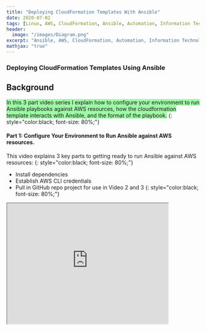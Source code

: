 ```yaml
---
title: "Deploying CloudFormation Templates With Ansible"
date: 2020-07-02
tags: [Linux, AWS, CloudFormation, Ansible, Automation, Information Technology]
header:
  image: "/images/Diagram.png"
excerpt: "Ansible, AWS, CloudFormation, Automation, Information Technology"
mathjax: "true"
---
```


### Deploying CloudFormation Templates Using Ansible

## Background
<span style="background-color: #9DFBA5">In this 3 part video series I explain how to configure your environment to run Ansible playbooks against AWS resources, how the cloudformation template interacts with Ansible, and the format of the playbook.</span>
{: style="color:black; font-size: 80%;"}

#### Part 1: Configure Your Environment to Run Ansible against AWS resources. 
This video explains 3 key parts to getting ready to run Ansible against AWS resources:
{: style="color:black; font-size: 80%;"} 

* Install dependencies
* Establish AWS CLI credentials
* Pull in GitHub repo project for use in Video 2 and 3
{: style="color:black; font-size: 80%;"}

<iframe width="420" height="315"
src="https://www.youtube.com/watch?v=9zK-wydkLR0">
</iframe>